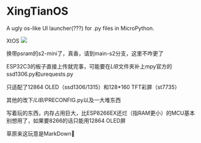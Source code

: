 # XingTianOS
A ugly  os-like UI launcher(???)  for .py files in MicroPython.


XtOS
![](https://s3.bmp.ovh/imgs/2022/07/23/b43d760b5a924ce1.webp)


换带psram的s2-mini了，真香，请到main-s2分支，这里不咋更了


ESP32C3的板子直接上传就完事，可能要在$LIB$文件夹补上mpy官方的ssd1306.py和urequests.py

只适配了12864 OLED（ssd1306/1315）和128*160 TFT彩屏（st7735）

其他的改下/$LIB$/PRECONFIG.py以及一大堆东西

写着玩的东西，内存占用巨大，比ESP8266EX还烂（指RAM更小）的MCU基本别想用了，如果要8266的话只能用12864 OLED屏




草原来这玩意是MarkDown🐎

